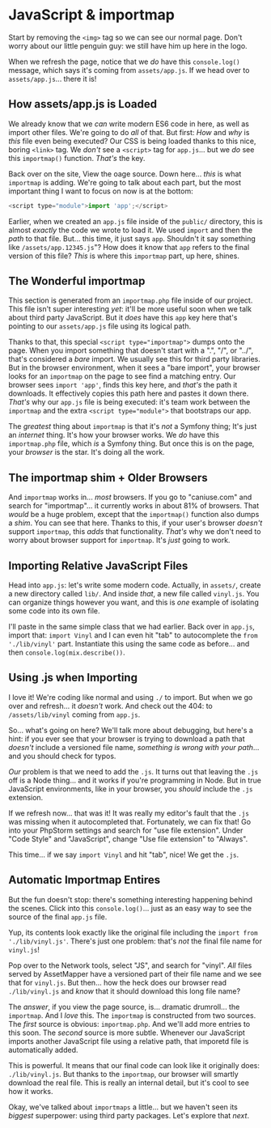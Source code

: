 # JavaScript & importmap

Start by removing the `<img>` tag so we can see our normal page. Don't worry about
our little penguin guy: we still have him up here in the logo.

When we refresh the page, notice that we *do* have this `console.log()` message,
which says it's coming from `assets/app.js`. If we head over to `assets/app.js`...
there it is!

## How assets/app.js is Loaded

We already know that we *can* write modern ES6 code in here, as well as import
other files. We're going to do *all* of that. But first: *How* and *why* is *this*
file even being executed? Our CSS is being loaded thanks to this nice, boring
`<link>` tag. We *don't* see a `<script>` tag for `app.js`... but we *do* see this
`importmap()` function. *That's* the key.

Back over on the site, View the oage source. Down here... *this* is what `importmap`
is adding. We're going to talk about each part, but the most important thing I want
to focus on now is at the bottom:

```js
<script type="module">import 'app';</script>
```

Earlier, when we created an `app.js` file inside of the `public/` directory, this
is almost *exactly* the code we wrote to load it. We used `import` and then the *path*
to that file. But... this time, it just says `app`. Shouldn't it say something like
`/assets/app.12345.js`"? How does it know that `app` refers to the final version
of this file? *This* is where this `importmap` part, up here, shines.

## The Wonderful importmap

This section is generated from an `importmap.php` file inside of our project. This
file isn't super interesting *yet*: it'll be more useful soon when we talk about
third party JavaScript. But it *does* have this `app` key here that's pointing to
our `assets/app.js` file using its logical path.

Thanks to that, this special `<script type="importmap">` dumps onto the page. When
you import something that doesn't start with a ".", "/", or "../", that's considered
a *bare* import. We usually see this for third party libraries. But in the browser
environment, when it sees a "bare import", your browser looks for an `importmap` on
the page to see find a matching entry. Our browser sees `import 'app'`, finds
this key here, and *that's* the path it downloads. It effectively copies
this path here and pastes it down there. *That's* why our `app.js` file is being
executed: it's team work between the `importmap` and the extra
`<script type="module">` that bootstraps our app.

The *greatest* thing about `importmap` is that it's *not* a Symfony thing; It's just
an *internet* thing. It's how your browser works. We *do* have this `importmap.php`
file, which *is* a Symfony thing. But once this is on the page, your *browser* is
the star. It's doing all the work.

## The importmap shim + Older Browsers

And `importmap` works in... *most* browsers. If you go to "caniuse.com" and search
for "importmap"... it currently works in about 81% of browsers. That *would* be
a huge problem, except that the `importmap()` function also dumps a *shim*. You can
see that here. Thanks to this, if your user's browser *doesn't* support `importmap`,
this *adds* that functionality. *That's* why we don't need to worry about browser
support for `importmap`. It's *just* going to work.

## Importing Relative JavaScript Files

Head into `app.js`: let's write some modern code. Actually, in `assets/`, create
a new directory called `lib/`. And inside *that*, a new file called `vinyl.js`.
You can organize things however you want, and this is *one* example of isolating
some code into its own file.

I'll paste in the same simple class that we had earlier. Back over in `app.js`,
import that: `import Vinyl` and I can even hit "tab" to autocomplete the
`from './lib/vinyl'` part. Instantiate this using the same code as before... and
then `console.log(mix.describe())`.

## Using .js when Importing

I love it! We're coding like normal and using `./` to import. But when we go over
and refresh... it *doesn't* work. And check out the 404: to `/assets/lib/vinyl`
coming from `app.js`.

So... what's going on here? We'll talk more about debugging, but here's a hint: if
you ever see that your browser is trying to download a path that *doesn't* include
a versioned file name, *something is wrong with your path*... and you should check
for typos.

*Our* problem is that we need to add the `.js`. It turns out that leaving the `.js`
off is a Node thing... and it works if you're programming in Node. But in true
JavaScript environments, like in your browser, you *should* include the `.js`
extension.

If we refresh now... that was it! It was really my editor's fault that the `.js`
was missing when it autocompleted that. Fortunately, we can fix that! Go into your
PhpStorm settings and search for "use file extension". Under "Code Style" and
"JavaScript", change "Use file extension" to "Always".

This time... if we say `import Vinyl` and hit "tab", nice! We get the `.js`.

## Automatic Importmap Entires

But the fun doesn't stop: there's something interesting happening behind the scenes.
Click into this `console.log()`... just as an easy way to see the source of the
final `app.js` file.

Yup, its contents look exactly like the original file including the `import from
'./lib/vinyl.js'`. There's just one problem: that's *not* the final file name for
`vinyl.js`!

Pop over to the Network tools, select "JS", and search for "vinyl". *All* files served
by AssetMapper have a versioned part of their file name and we see that for `vinyl.js`.
But then... how the heck does our browser read `./lib/vinyl.js` and *know* that it
should download this long file name?

The *answer*, if you view the page source, is... dramatic drumroll... the `importmap`.
And I *love* this. The `importmap` is constructed from two sources. The *first* source
is obvious: `importmap.php`. And we'll add more entries to this soon. The *second*
source is more subtle. Whenever our JavaScript imports another JavaScript file using
a relative path, that imporetd file is automatically added.

This is powerful. It means that our final code can look like it originally does:
`./lib/vinyl.js`. But thanks to the `importmap`, our browser will smartly download
the real file. This is really an internal detail, but it's cool to see how it works.

Okay, we've talked about `importmaps` a little... but we haven't seen its
*biggest* superpower: using third party packages. Let's explore that *next*.
